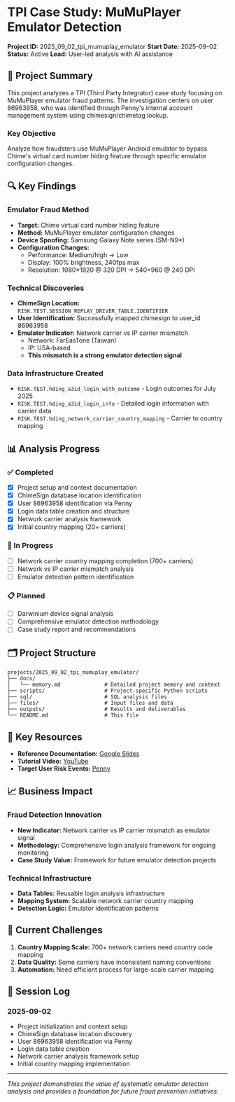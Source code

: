 # TPI Case Study: MuMuPlayer Emulator Detection

**Project ID:** 2025_09_02_tpi_mumuplay_emulator
**Start Date:** 2025-09-02
**Status:** Active
**Lead:** User-led analysis with AI assistance

## 🎯 Project Summary

This project analyzes a TPI (Third Party Integrator) case study focusing on MuMuPlayer emulator fraud patterns. The investigation centers on user 86963958, who was identified through Penny's internal account management system using chimesign/chimetag lookup.

### Key Objective
Analyze how fraudsters use MuMuPlayer Android emulator to bypass Chime's virtual card number hiding feature through specific emulator configuration changes.

## 🔍 Key Findings

### Emulator Fraud Method
- **Target:** Chime virtual card number hiding feature
- **Method:** MuMuPlayer emulator configuration changes
- **Device Spoofing:** Samsung Galaxy Note series (SM-N9*)
- **Configuration Changes:**
  - Performance: Medium/high → Low
  - Display: 100% brightness, 240fps max
  - Resolution: 1080×1920 @ 320 DPI → 540×960 @ 240 DPI

### Technical Discoveries
- **ChimeSign Location:** `RISK.TEST.SESSION_REPLAY_DRIVER_TABLE.IDENTIFIER`
- **User Identification:** Successfully mapped chimesign to user_id 86963958
- **Emulator Indicator:** Network carrier vs IP carrier mismatch
  - Network: FarEasTone (Taiwan)
  - IP: USA-based
  - **This mismatch is a strong emulator detection signal**

### Data Infrastructure Created
- `RISK.TEST.hding_a3id_login_with_outcome` - Login outcomes for July 2025
- `RISK.TEST.hding_a3id_login_info` - Detailed login information with carrier data
- `RISK.TEST.hding_network_carrier_country_mapping` - Carrier to country mapping

## 📊 Analysis Progress

### ✅ Completed
- [x] Project setup and context documentation
- [x] ChimeSign database location identification
- [x] User 86963958 identification via Penny
- [x] Login data table creation and structure
- [x] Network carrier analysis framework
- [x] Initial country mapping (20+ carriers)

### 🔄 In Progress
- [ ] Network carrier country mapping completion (700+ carriers)
- [ ] Network vs IP carrier mismatch analysis
- [ ] Emulator detection pattern identification

### 📋 Planned
- [ ] Darwinium device signal analysis
- [ ] Comprehensive emulator detection methodology
- [ ] Case study report and recommendations

## 🗂️ Project Structure

```
projects/2025_09_02_tpi_mumuplay_emulator/
├── docs/
│   └── memory.md              # Detailed project memory and context
├── scripts/                   # Project-specific Python scripts
├── sql/                       # SQL analysis files
├── files/                     # Input files and data
├── outputs/                   # Results and deliverables
└── README.md                  # This file
```

## 🔗 Key Resources

- **Reference Documentation:** [Google Slides](https://docs.google.com/presentation/d/1mX-1xkS7QkhFGPOizoX-K9aCWECwPBY5gA_WBQlil9c/edit?slide=id.g373c6209f40_0_111#slide=id.g373c6209f40_0_111)
- **Tutorial Video:** [YouTube](https://youtu.be/qF_aDFsMdoY)
- **Target User Risk Events:** [Penny](https://penny.chime.com/member/86963958/risk-events)

## 📈 Business Impact

### Fraud Detection Innovation
- **New Indicator:** Network carrier vs IP carrier mismatch as emulator signal
- **Methodology:** Comprehensive login analysis framework for ongoing monitoring
- **Case Study Value:** Framework for future emulator detection projects

### Technical Infrastructure
- **Data Tables:** Reusable login analysis infrastructure
- **Mapping System:** Scalable network carrier country mapping
- **Detection Logic:** Emulator identification patterns

## 🚧 Current Challenges

1. **Country Mapping Scale:** 700+ network carriers need country code mapping
2. **Data Quality:** Some carriers have inconsistent naming conventions
3. **Automation:** Need efficient process for large-scale carrier mapping

## 📝 Session Log

### 2025-09-02
- Project initialization and context setup
- ChimeSign database location discovery
- User 86963958 identification via Penny
- Login data table creation
- Network carrier analysis framework setup
- Initial country mapping implementation

---

*This project demonstrates the value of systematic emulator detection analysis and provides a foundation for future fraud prevention initiatives.*
